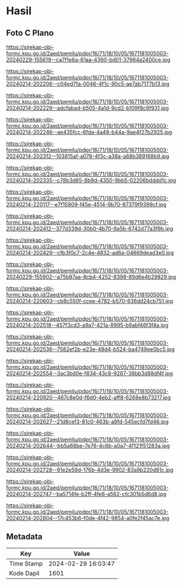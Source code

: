 # Hasil

## Foto C Plano

https://sirekap-obj-formc.kpu.go.id/2aed/pemilu/pdpr/16/71/18/10/05/1671181005003-20240229-155619--ca7f1e6a-61aa-4360-bd01-37964a2400ce.jpg

https://sirekap-obj-formc.kpu.go.id/2aed/pemilu/pdpr/16/71/18/10/05/1671181005003-20240214-202206--c04ed7fa-0046-4f1c-90c5-ae7ab7177b13.jpg

https://sirekap-obj-formc.kpu.go.id/2aed/pemilu/pdpr/16/71/18/10/05/1671181005003-20240214-202229--adcfabad-b505-4a1d-9cd2-b109f8c9f931.jpg

https://sirekap-obj-formc.kpu.go.id/2aed/pemilu/pdpr/16/71/18/10/05/1671181005003-20240214-202246--ae435fcc-6fda-4a48-b44a-9ae4f27b2925.jpg

https://sirekap-obj-formc.kpu.go.id/2aed/pemilu/pdpr/16/71/18/10/05/1671181005003-20240214-202312--103815af-a078-4f3c-a38a-a68b389168b9.jpg

https://sirekap-obj-formc.kpu.go.id/2aed/pemilu/pdpr/16/71/18/10/05/1671181005003-20240214-202335--c78b3d65-8b9d-4350-9bb5-02206bdddd1c.jpg

https://sirekap-obj-formc.kpu.go.id/2aed/pemilu/pdpr/16/71/18/10/05/1671181005003-20240214-220117--e7f15809-f45e-4514-9b70-87379f9399cf.jpg

https://sirekap-obj-formc.kpu.go.id/2aed/pemilu/pdpr/16/71/18/10/05/1671181005003-20240214-202412--377d339d-30b0-4b70-9a5b-6742d77a3f9b.jpg

https://sirekap-obj-formc.kpu.go.id/2aed/pemilu/pdpr/16/71/18/10/05/1671181005003-20240214-202429--cfb3f0c7-2c4e-4832-ad6a-04669dead3e0.jpg

https://sirekap-obj-formc.kpu.go.id/2aed/pemilu/pdpr/16/71/18/10/05/1671181005003-20240229-155902--a75b87aa-8cb4-4252-8398-89d6e4b29829.jpg

https://sirekap-obj-formc.kpu.go.id/2aed/pemilu/pdpr/16/71/18/10/05/1671181005003-20240214-220603--cb8c550f-ccee-4782-b570-636dd24cb751.jpg

https://sirekap-obj-formc.kpu.go.id/2aed/pemilu/pdpr/16/71/18/10/05/1671181005003-20240214-202518--457f3cd3-a9a7-421a-8995-b9abf46f3f4a.jpg

https://sirekap-obj-formc.kpu.go.id/2aed/pemilu/pdpr/16/71/18/10/05/1671181005003-20240214-202536--7582ef2b-e23e-48d4-b524-ba4749ee0bc5.jpg

https://sirekap-obj-formc.kpu.go.id/2aed/pemilu/pdpr/16/71/18/10/05/1671181005003-20240214-202554--3ac3bd0e-f834-43c8-9287-38bb3d88df4f.jpg

https://sirekap-obj-formc.kpu.go.id/2aed/pemilu/pdpr/16/71/18/10/05/1671181005003-20240214-220920--467c8e0d-f6d0-4eb2-aff8-6268e8b73217.jpg

https://sirekap-obj-formc.kpu.go.id/2aed/pemilu/pdpr/16/71/18/10/05/1671181005003-20240214-202627--21d8cef3-81c0-463b-a9fd-545ecfd7fd46.jpg

https://sirekap-obj-formc.kpu.go.id/2aed/pemilu/pdpr/16/71/18/10/05/1671181005003-20240214-202644--bb5a68be-7e76-4c6b-a0a7-4f121f51283a.jpg

https://sirekap-obj-formc.kpu.go.id/2aed/pemilu/pdpr/16/71/18/10/05/1671181005003-20240214-202728--91e2e59d-176b-4d3e-9902-83a9b220d91c.jpg

https://sirekap-obj-formc.kpu.go.id/2aed/pemilu/pdpr/16/71/18/10/05/1671181005003-20240214-202747--ba5714fe-b2ff-4fe6-a562-cfc301b5d6d8.jpg

https://sirekap-obj-formc.kpu.go.id/2aed/pemilu/pdpr/16/71/18/10/05/1671181005003-20240214-202804--17c453b6-f0de-4f42-9854-a0fe2f45ac7e.jpg


## Metadata

| Key        | Value               |
| ---------- | ------------------- |
| Time Stamp | 2024-02-29 16:03:47 |
| Kode Dapil | 1601                |



